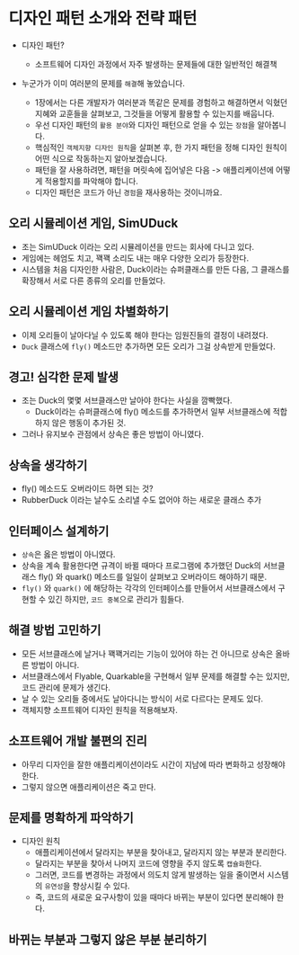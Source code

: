 # 디자인 패턴 소개와 전략 패턴

- 디자인 패턴?

    - 소프트웨어 디자인 과정에서 자주 발생하는 문제들에 대한 일반적인 해결책

- 누군가가 이미 여러분의 문제를 `해결`해 놓았습니다.

    - 1장에서는 다른 개발자가 여러분과 똑같은 문제를 경험하고 해결하면서 익혔던 지혜와 교훈들을 살펴보고, 그것들을 어떻게 활용할 수 있는지를 배웁니다.
    - 우선 디자인 패턴의 `활용 분야`와 디자인 패턴으로 얻을 수 있는 `장점`을 알아봅니다.
    - 핵심적인 `객체지향 디자인 원칙`을 살펴본 후, 한 가지 패턴을 정해 디자인 원칙이 어떤 식으로 작동하는지 알아보겠습니다.
    - 패턴을 잘 사용하려면, 패턴을 머릿속에 집어넣은 다음 -> 애플리케이션에 어떻게 적용할지를 파악해야 합니다.
    - 디자인 패턴은 코드가 아닌 `경험`을 재사용하는 것이니까요.

## 오리 시뮬레이션 게임, SimUDuck

- 조는 SimUDuck 이라는 오리 시뮬레이션을 만드는 회사에 다니고 있다.
- 게임에는 헤엄도 치고, 꽥꽥 소리도 내는 매우 다양한 오리가 등장한다.
- 시스템을 처음 디자인한 사람은, Duck이라는 슈퍼클래스를 만든 다음, 그 클래스를 확장해서 서로 다른 종류의 오리를 만들었다.

## 오리 시뮬레이션 게임 차별화하기

- 이제 오리들이 날아다닐 수 있도록 해야 한다는 임원진들의 결정이 내려졌다.
- `Duck` 클래스에 `fly()` 메소드만 추가하면 모든 오리가 그걸 상속받게 만들었다.

## 경고! 심각한 문제 발생

- 조는 Duck의 몇몇 서브클래스만 날아야 한다는 사실을 깜빡했다.
  - Duck이라는 슈퍼클래스에 fly() 메소드를 추가하면서 일부 서브클래스에 적합하지 않은 행동이 추가된 것.
- 그러나 유지보수 관점에서 상속은 좋은 방법이 아니였다.

## 상속을 생각하기

- fly() 메소드도 오버라이드 하면 되는 것?
- RubberDuck 이라는 날수도 소리낼 수도 없어야 하는 새로운 클래스 추가

## 인터페이스 설계하기

- `상속`은 옳은 방법이 아니였다.
- 상속을 계속 활용한다면 규격이 바뀔 때마다 프로그램에 추가했던 Duck의 서브클래스 fly() 와 quark() 메소드를 일일이 살펴보고 오버라이드 해야하기 때문.
- `fly()` 와 `quark()` 에 해당하는 각각의 인터페이스를 만들어서 서브클래스에서 구현할 수 있긴 하지만, `코드 중복`으로 관리가 힘들다.

## 해결 방법 고민하기

- 모든 서브클래스에 날거나 꽥꽥거리는 기능이 있어야 하는 건 아니므로 상속은 올바른 방법이 아니다.
- 서브클래스에서 Flyable, Quarkable을 구현해서 일부 문제를 해결할 수는 있지만, 코드 관리에 문제가 생긴다.
- 날 수 있는 오리들 중에서도 날아다니는 방식이 서로 다르다는 문제도 있다.
- 객체지향 소프트웨어 디자인 원칙을 적용해보자.

## 소프트웨어 개발 불편의 진리

- 아무리 디자인을 잘한 애플리케이션이라도 시간이 지남에 따라 변화하고 성장해야 한다.
- 그렇지 않으면 애플리케이션은 죽고 만다.

## 문제를 명확하게 파악하기

- 디자인 원칙
  - 애플리케이션에서 달라지는 부분을 찾아내고, 달라지지 않는 부분과 분리한다.
  - 달라지는 부분을 찾아서 나머지 코드에 영향을 주지 않도록 `캡슐화`한다.
  - 그러면, 코드를 변경하는 과정에서 의도치 않게 발생하는 일을 줄이면서 시스템의 `유연성`을 향상시킬 수 있다.
  - 즉, 코드의 새로운 요구사항이 있을 때마다 바뀌는 부분이 있다면 분리해야 한다.

## 바뀌는 부분과 그렇지 않은 부분 분리하기














